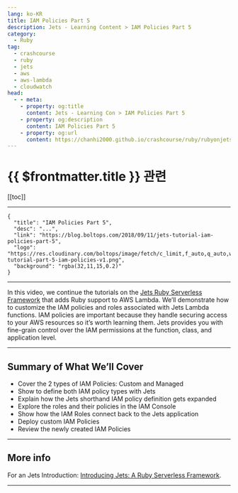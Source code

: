 ```yaml
---
lang: ko-KR
title: IAM Policies Part 5
description: Jets - Learning Content > IAM Policies Part 5
category:
  - Ruby
tag:
  - crashcourse
  - ruby
  - jets
  - aws
  - aws-lambda
  - cloudwatch
head:
  - - meta:
    - property: og:title
      content: Jets - Learning Con > IAM Policies Part 5
    - property: og:description
      content: IAM Policies Part 5
    - property: og:url
      content: https://chanhi2000.github.io/crashcourse/ruby/rubyonjets-learning-content/20180911-jets-tutorial-iam-policies-part-5.html
---
```


# {{ $frontmatter.title }} 관련

[[toc]]

---

```component VPCard
{
  "title": "IAM Policies Part 5",
  "desc": "...",
  "link": "https://blog.boltops.com/2018/09/11/jets-tutorial-iam-policies-part-5",
  "logo": "https://res.cloudinary.com/boltops/image/fetch/c_limit,f_auto,q_auto,w_655/https://blog.boltops.com/img/posts/2018/09/jets-tutorial-part-5-iam-policies-v1.png",
  "background": "rgba(32,11,15,0.2)"
}
```

---

<VidStack src="youtube/T6F61kPSZCc" />

In this video, we continue the tutorials on the [Jets Ruby Serverless Framework](http://rubyonjets.com/) that adds Ruby support to AWS Lambda. We’ll demonstrate how to customize the IAM policies and roles associated with Jets Lambda functions. IAM policies are important because they handle securing access to your AWS resources so it’s worth learning them. Jets provides you with fine-grain control over the IAM permissions at the function, class, and application level.

---

## Summary of What We’ll Cover

- Cover the 2 types of IAM Policies: Custom and Managed
- Show to define both IAM policy types with Jets
- Explain how the Jets shorthand IAM policy definition gets expanded
- Explore the roles and their policies in the IAM Console
- Show how the IAM Roles connect back to the Jets application
- Deploy custom IAM Policies
- Review the newly created IAM Policies

---

## More info

For an Jets Introduction: [Introducing Jets: A Ruby Serverless Framework](https://blog.boltops.com/2018/08/18/introducing-jets-a-ruby-serverless-framework/).

---

<TagLinks />